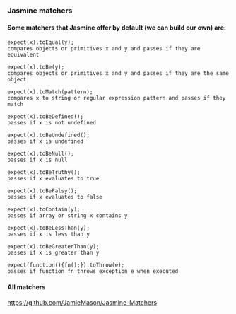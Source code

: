 ### Jasmine matchers

#### Some matchers that Jasmine offer by default (we can build our own) are:

```
expect(x).toEqual(y);
compares objects or primitives x and y and passes if they are equivalent

expect(x).toBe(y);
compares objects or primitives x and y and passes if they are the same object

expect(x).toMatch(pattern);
compares x to string or regular expression pattern and passes if they match

expect(x).toBeDefined();
passes if x is not undefined

expect(x).toBeUndefined();
passes if x is undefined

expect(x).toBeNull();
passes if x is null

expect(x).toBeTruthy();
passes if x evaluates to true

expect(x).toBeFalsy();
passes if x evaluates to false

expect(x).toContain(y);
passes if array or string x contains y

expect(x).toBeLessThan(y);
passes if x is less than y

expect(x).toBeGreaterThan(y);
passes if x is greater than y

expect(function(){fn();}).toThrow(e);
passes if function fn throws exception e when executed
```


#### All matchers
https://github.com/JamieMason/Jasmine-Matchers